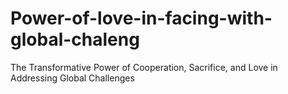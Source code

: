 # Power-of-love-in-facing-with-global-chaleng
The Transformative Power of Cooperation, Sacrifice, and Love in Addressing Global Challenges
